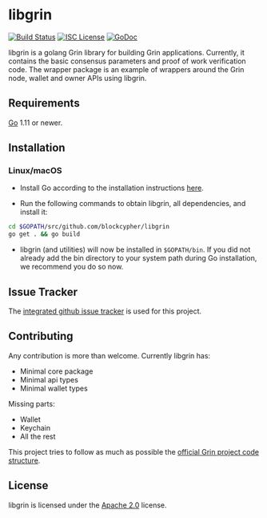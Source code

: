 # libgrin

[![Build Status](https://travis-ci.org/blockcypher/libgrin.png?branch=master)](https://travis-ci.org/blockcypher/libgrin)
[![ISC License](http://img.shields.io/badge/license-apache2-blue.svg)](https://www.apache.org/licenses/LICENSE-2.0)
[![GoDoc](https://img.shields.io/badge/godoc-reference-blue.svg)](http://godoc.org/github.com/blockcypher/libgrin)

libgrin is a golang Grin library for building Grin applications.
Currently, it contains the basic consensus parameters and proof of work verification code. The wrapper package is an example of wrappers around the Grin node, wallet and owner APIs using libgrin.

## Requirements

[Go](http://golang.org) 1.11 or newer.

## Installation

### Linux/macOS

- Install Go according to the installation instructions [here](http://golang.org/doc/install).

- Run the following commands to obtain libgrin, all dependencies, and install it:

```bash
cd $GOPATH/src/github.com/blockcypher/libgrin
go get . && go build
```

- libgrin (and utilities) will now be installed in ```$GOPATH/bin```.  If you did
  not already add the bin directory to your system path during Go installation,
  we recommend you do so now.

## Issue Tracker

The [integrated github issue tracker](https://github.com/blockcypher/libgrin/issues)
is used for this project.

## Contributing

Any contribution is more than welcome. Currently libgrin has:

- Minimal core package
- Minimal api types
- Minimal wallet types

Missing parts:

- Wallet
- Keychain
- All the rest

This project tries to follow as much as possible the [official Grin project code structure](https://github.com/mimblewimble/grin).

## License

libgrin is licensed under the [Apache 2.0](https://www.apache.org/licenses/LICENSE-2.0) license.